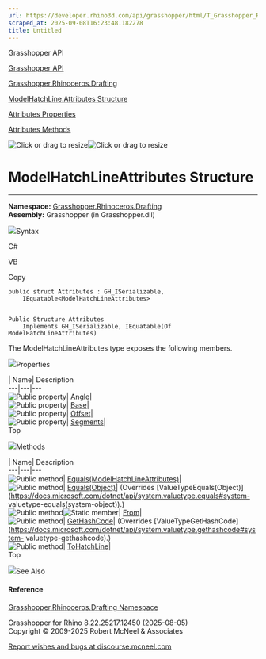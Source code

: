 ```yaml
---
url: https://developer.rhino3d.com/api/grasshopper/html/T_Grasshopper_Rhinoceros_Drafting_ModelHatchLine_Attributes.htm
scraped_at: 2025-09-08T16:23:48.182278
title: Untitled
---
```


Grasshopper API

[Grasshopper API](../html/723c01da-9986-4db2-8f53-6f3a7494df75.htm
"Grasshopper API")

[Grasshopper.Rhinoceros.Drafting](../html/N_Grasshopper_Rhinoceros_Drafting.htm
"Grasshopper.Rhinoceros.Drafting")

[ModelHatchLine.Attributes
Structure](../html/T_Grasshopper_Rhinoceros_Drafting_ModelHatchLine_Attributes.htm
"ModelHatchLine.Attributes Structure")

[Attributes
Properties](../html/Properties_T_Grasshopper_Rhinoceros_Drafting_ModelHatchLine_Attributes.htm
"Attributes Properties")

[Attributes
Methods](../html/Methods_T_Grasshopper_Rhinoceros_Drafting_ModelHatchLine_Attributes.htm
"Attributes Methods")

![Click or drag to resize](../icons/TocOpen.gif)![Click or drag to
resize](../icons/TocClose.gif)

# ModelHatchLineAttributes Structure  
  
---  
  
**Namespace:**
[Grasshopper.Rhinoceros.Drafting](N_Grasshopper_Rhinoceros_Drafting.htm)  
**Assembly:** Grasshopper (in Grasshopper.dll)

![](../icons/SectionExpanded.png)Syntax

C#

VB

Copy

    
    
    public struct Attributes : GH_ISerializable, 
    	IEquatable<ModelHatchLineAttributes>
    
    
    Public Structure Attributes
    	Implements GH_ISerializable, IEquatable(Of ModelHatchLineAttributes)

The ModelHatchLineAttributes type exposes the following members.

![](../icons/SectionExpanded.png)Properties

| Name| Description  
---|---|---  
![Public property](../icons/pubproperty.gif)|
[Angle](P_Grasshopper_Rhinoceros_Drafting_ModelHatchLine_Attributes_Angle.htm)|  
![Public property](../icons/pubproperty.gif)|
[Base](P_Grasshopper_Rhinoceros_Drafting_ModelHatchLine_Attributes_Base.htm)|  
![Public property](../icons/pubproperty.gif)|
[Offset](P_Grasshopper_Rhinoceros_Drafting_ModelHatchLine_Attributes_Offset.htm)|  
![Public property](../icons/pubproperty.gif)|
[Segments](P_Grasshopper_Rhinoceros_Drafting_ModelHatchLine_Attributes_Segments.htm)|  
Top

![](../icons/SectionExpanded.png)Methods

| Name| Description  
---|---|---  
![Public method](../icons/pubmethod.gif)|
[Equals(ModelHatchLineAttributes)](M_Grasshopper_Rhinoceros_Drafting_ModelHatchLine_Attributes_Equals.htm)|  
![Public method](../icons/pubmethod.gif)|
[Equals(Object)](M_Grasshopper_Rhinoceros_Drafting_ModelHatchLine_Attributes_Equals_1.htm)|
(Overrides
[ValueTypeEquals(Object)](https://docs.microsoft.com/dotnet/api/system.valuetype.equals#system-
valuetype-equals\(system-object\)).)  
![Public method](../icons/pubmethod.gif)![Static member](../icons/static.gif)|
[From](M_Grasshopper_Rhinoceros_Drafting_ModelHatchLine_Attributes_From.htm)|  
![Public method](../icons/pubmethod.gif)|
[GetHashCode](M_Grasshopper_Rhinoceros_Drafting_ModelHatchLine_Attributes_GetHashCode.htm)|
(Overrides
[ValueTypeGetHashCode](https://docs.microsoft.com/dotnet/api/system.valuetype.gethashcode#system-
valuetype-gethashcode).)  
![Public method](../icons/pubmethod.gif)|
[ToHatchLine](M_Grasshopper_Rhinoceros_Drafting_ModelHatchLine_Attributes_ToHatchLine.htm)|  
Top

![](../icons/SectionExpanded.png)See Also

#### Reference

[Grasshopper.Rhinoceros.Drafting
Namespace](N_Grasshopper_Rhinoceros_Drafting.htm)

Grasshopper for Rhino 8.22.25217.12450 (2025-08-05)  
Copyright © 2009-2025 Robert McNeel & Associates

[Report wishes and bugs at
discourse.mcneel.com](https://discourse.mcneel.com/c/grasshopper)

